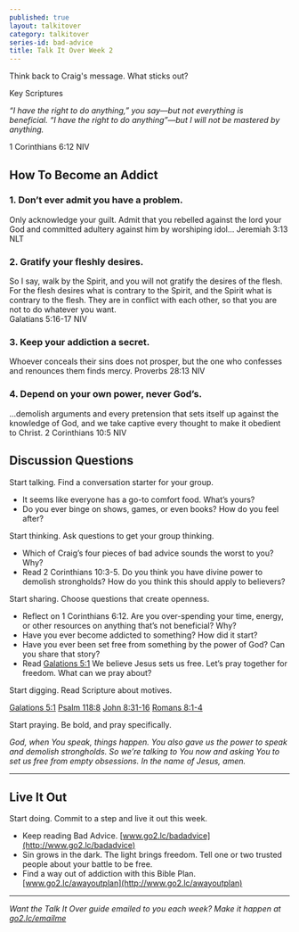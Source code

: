 ```yaml
---
published: true
layout: talkitover
category: talkitover
series-id: bad-advice
title: Talk It Over Week 2
---
```


<p class="lead">Think back to Craig's message. What sticks out?</p> 

Key Scriptures

_“I have the right to do anything,” you say—but not everything is beneficial. “I have the right to do anything”—but I will not be mastered by anything._ 

1 Corinthians 6:12 NIV

## How To Become an Addict

### 1. Don’t ever admit you have a problem.
Only acknowledge your guilt. Admit that you rebelled against the lord your God and committed adultery against him by worshiping idol... 
Jeremiah 3:13 NLT

### 2. Gratify your fleshly desires.
So I say, walk by the Spirit, and you will not gratify the desires of the flesh. For the flesh desires what is contrary to the Spirit, and the Spirit what is contrary to the flesh. They are in conflict with each other, so that you are not to do whatever you want.  
Galatians 5:16-17 NIV

### 3. Keep your addiction a secret.
Whoever conceals their sins does not prosper, but the one who confesses and renounces them finds mercy. 
Proverbs 28:13 NIV

### 4. Depend on your own power, never God’s.
...demolish arguments and every pretension that sets itself up against the knowledge of God, and we take captive every thought to make it obedient to Christ. 
2 Corinthians 10:5 NIV

## Discussion Questions
<p class="lead">Start talking. Find a conversation starter for your group.</p> 

*	It seems like everyone has a go-to comfort food. What’s yours?
*	Do you ever binge on shows, games, or even books? How do you feel after?

<p class="lead">Start thinking. Ask questions to get your group thinking.</p> 

*	Which of Craig’s four pieces of bad advice sounds the worst to you? Why? 
*	Read 2 Corinthians 10:3-5. Do you think you have divine power to demolish strongholds? How do you think this should apply to believers?
 
<p class="lead">Start sharing. Choose questions that create openness.</p> 

*	Reflect on 1 Corinthians 6:12. Are you over-spending your time, energy, or other resources on anything that’s not beneficial? Why?
*	Have you ever become addicted to something? How did it start?
*	Have you ever been set free from something by the power of God? Can you share that story?
* Read [Galations 5:1](https://www.bible.com/bible/111/gal.5.1.niv) We believe Jesus sets us free. Let’s pray together for freedom. What can we pray about?

<p class="lead">Start digging. Read Scripture about motives.</p> 

[Galations 5:1](https://www.bible.com/bible/111/gal.5.1.niv) [Psalm 118:8](https://www.bible.com/bible/111/psa.118.5.niv) [John 8:31-16](https://www.bible.com/bible/111/joh.8.31-36.niv) [Romans 8:1-4](https://www.bible.com/bible/111/rom.8.1-4.niv)

<p class="lead">Start praying. Be bold, and pray specifically.</p> 

_God, when You speak, things happen. You also gave us the power to speak and demolish strongholds. So we’re talking to You now and asking You to set us free from empty obsessions. In the name of Jesus, amen._

* * *

## Live It Out
<p class="lead">Start doing. Commit to a step and live it out this week.</p>

*	Keep reading Bad Advice. [www.go2.lc/badadvice](http://www.go2.lc/badadvice)
* Sin grows in the dark. The light brings freedom. Tell one or two trusted people about your battle to be free.
* Find a way out of addiction with this Bible Plan. [www.go2.lc/awayoutplan](http://www.go2.lc/awayoutplan)

* * *

_Want the Talk It Over guide emailed to you each week? Make it happen at [go2.lc/emailme](/talkitover)_
